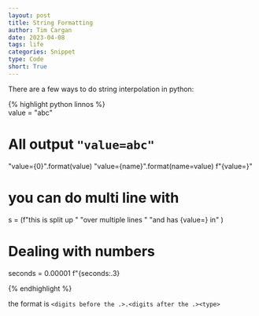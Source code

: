 ```yaml
---
layout: post
title: String Formatting
author: Tim Cargan
date: 2023-04-08
tags: life
categories: Snippet
type: Code
short: True
---
```

There are a few ways to do string interpolation in python:

{% highlight python linnos %}   
value = "abc"

# All output `"value=abc"`

"value={0}".format(value)
"value={name}".format(name=value)
f"{value=}" 

# you can do multi line with
s = (f"this is split up "
    "over multiple lines "
    "and has {value=} in"
)

# Dealing with numbers
seconds = 0.00001
f"{seconds:.3}

{% endhighlight %}

 the format is `<digits before the .>.<digits after the .><type>`
 




